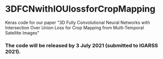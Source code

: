 # 3DFCNwithIOUlossforCropMapping
Keras code for our paper "3D Fully Convolutional Neural Networks with Intersection Over Union Loss for Crop Mapping from Multi-Temporal Satellite Images"

### The code will be released by 3 July 2021 (submitted to IGARSS 2021).
